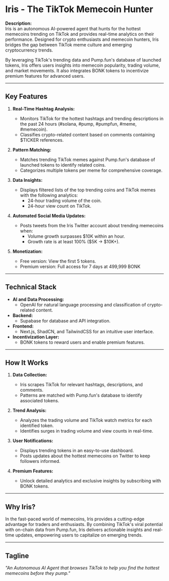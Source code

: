 # Iris - The TikTok Memecoin Hunter

**Description:**  
Iris is an autonomous AI-powered agent that hunts for the hottest memecoins trending on TikTok and provides real-time analytics on their performance. Designed for crypto enthusiasts and memecoin hunters, Iris bridges the gap between TikTok meme culture and emerging cryptocurrency trends.

By leveraging TikTok's trending data and Pump.fun's database of launched tokens, Iris offers users insights into memecoin popularity, trading volume, and market movements. It also integrates BONK tokens to incentivize premium features for advanced users.

---

## Key Features

1. **Real-Time Hashtag Analysis:**

   - Monitors TikTok for the hottest hashtags and trending descriptions in the past 24 hours (#solana, #pump, #pumpfun, #meme, #memecoin).
   - Classifies crypto-related content based on comments containing $TICKER references.

2. **Pattern Matching:**

   - Matches trending TikTok memes against Pump.fun's database of launched tokens to identify related coins.
   - Categorizes multiple tokens per meme for comprehensive coverage.

3. **Data Insights:**

   - Displays filtered lists of the top trending coins and TikTok memes with the following analytics:
     - 24-hour trading volume of the coin.
     - 24-hour view count on TikTok.

4. **Automated Social Media Updates:**

   - Posts tweets from the Iris Twitter account about trending memecoins when:
     - Volume growth surpasses $10K within an hour.
     - Growth rate is at least 100% ($5K → $10K+).

5. **Monetization:**
   - Free version: View the first 5 tokens.
   - Premium version: Full access for 7 days at 499,999 BONK

---

## Technical Stack

- **AI and Data Processing:**
  - OpenAI for natural language processing and classification of crypto-related content.
- **Backend:**
  - Supabase for database and API integration.
- **Frontend:**
  - Next.js, ShadCN, and TailwindCSS for an intuitive user interface.
- **Incentivization Layer:**
  - BONK tokens to reward users and enable premium features.

---

## How It Works

1. **Data Collection:**

   - Iris scrapes TikTok for relevant hashtags, descriptions, and comments.
   - Patterns are matched with Pump.fun's database to identify associated tokens.

2. **Trend Analysis:**

   - Analyzes the trading volume and TikTok watch metrics for each identified token.
   - Identifies surges in trading volume and view counts in real-time.

3. **User Notifications:**

   - Displays trending tokens in an easy-to-use dashboard.
   - Posts updates about the hottest memecoins on Twitter to keep followers informed.

4. **Premium Features:**
   - Unlock detailed analytics and exclusive insights by subscribing with BONK tokens.

---

## Why Iris?

In the fast-paced world of memecoins, Iris provides a cutting-edge advantage for traders and enthusiasts. By combining TikTok's viral potential with on-chain data from Pump.fun, Iris delivers actionable insights and real-time updates, empowering users to capitalize on emerging trends.

---

## Tagline

_"An Autonomous AI Agent that browses TikTok to help you find the hottest memecoins before they pump."_

